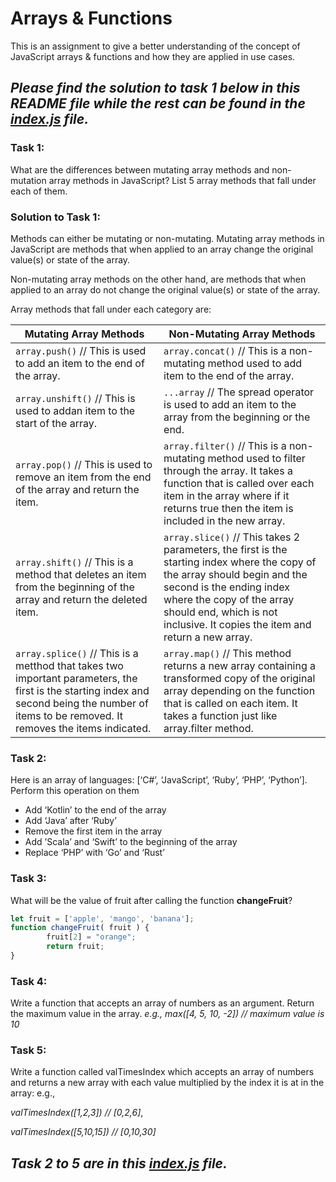 # Arrays & Functions

This is an assignment to give a better understanding of the concept of JavaScript arrays & functions and how they are applied in use cases.

## *Please find the solution to task 1 below in this README file while the rest can be found in the [index.js](./index.js) file.*

### Task 1:
What are the differences between mutating array methods and non-mutation array methods in JavaScript? List 5 array methods that fall under each of them.

### Solution to Task 1:
Methods can either be mutating or non-mutating. Mutating array methods in JavaScript are methods that when applied to an array change the original value(s) or state of the array. 

Non-mutating array methods on the other hand, are methods that when applied to an array do not change the original value(s) or state of the array.

Array methods that fall under each category are:

| Mutating Array Methods | Non-Mutating Array Methods |
| ---------------------- | ---------------------- |
| ` array.push() ` // This is used to add an item to the end of the array. | ` array.concat() ` // This is a non-mutating method used to add item to the end of the array. |
| ` array.unshift() ` // This is used to addan item to the start of the array. | ` ...array ` // The spread operator is used to add an item to the array from the beginning or the end. |
| ` array.pop() ` // This is used to remove an item from the end of the array and return the item. | ` array.filter() ` // This is a non-mutating method used to filter through the array. It takes a function that is called over each item in the array where if it returns true then the item is included in the new array. 
| ` array.shift() ` // This is a method that deletes an item from the beginning of the array and return the deleted item. | ` array.slice() ` // This takes 2 parameters, the first is the starting index where the copy of the array should begin and the second is the ending index where the copy of the array should end, which is not inclusive. It copies the item and return a new array.
| ` array.splice() ` // This is a metthod that takes two important parameters, the first is the starting index and second being the number of items to be removed. It removes the items indicated. | ` array.map() ` // This method returns a new array containing a transformed copy of the original array depending on the function that is called on each item. It takes a function just like array.filter method.


### Task 2:
Here is an array of languages: [‘C#’, ‘JavaScript’, ‘Ruby’, ‘PHP’, ‘Python’]. Perform this operation on them 
-   Add ‘Kotlin’ to the end of the array
-   Add ‘Java’ after ‘Ruby’
-   Remove the first item in the array
-   Add ’Scala’ and ‘Swift’ to the beginning of the array
-   Replace ‘PHP’ with ‘Go’ and ‘Rust’


### Task 3:
What will be the value of fruit after calling the function **changeFruit**?

```javascript
let fruit = ['apple', 'mango', 'banana'];
function changeFruit( fruit ) {
        fruit[2] = "orange";
        return fruit;
}
```


### Task 4:
Write a function that accepts an array of numbers as an argument. Return the maximum value in the array.
*e.g., max([4, 5, 10, -2]) // maximum value is 10*


### Task 5:
Write a function called valTimesIndex which accepts an array of numbers and returns a new array with each value multiplied by the index it is at in the array:
e.g.,

*valTimesIndex([1,2,3]) // [0,2,6]*,
     
*valTimesIndex([5,10,15]) // [0,10,30]*

## *Task 2 to 5 are in this [index.js](./index.js) file.*